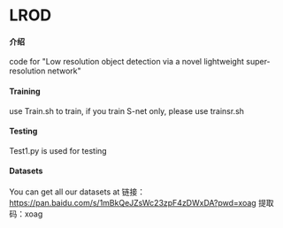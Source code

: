 # LROD

#### 介绍
code for "Low resolution object detection via a novel lightweight super-resolution network"


#### Training
use Train.sh to train, if you train S-net only, please use trainsr.sh

#### Testing
Test1.py is used for testing

#### Datasets
You can get all our datasets at
链接：https://pan.baidu.com/s/1mBkQeJZsWc23zpF4zDWxDA?pwd=xoag 
提取码：xoag 
 